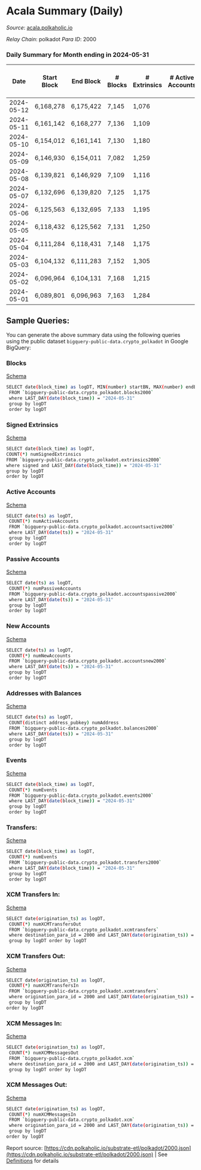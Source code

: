 # Acala Summary (Daily)

_Source_: [acala.polkaholic.io](https://acala.polkaholic.io)

*Relay Chain*: polkadot
*Para ID*: 2000



### Daily Summary for Month ending in 2024-05-31


| Date    | Start Block | End Block | # Blocks | # Extrinsics | # Active Accounts | # Passive Accounts | # New Accounts | # Addresses | # Events  | # Transfers ($USD) | # XCM Transfers In ($USD) | # XCM Transfers Out ($USD) | # XCM In | # XCM Out | Issues |
|---------|-------------|-----------|----------|--------------|-------------------|--------------------|----------------|-------------|-----------|--------------------|---------------------------|----------------------------|----------|-----------|--------|
| 2024-05-12 | 6,168,278 | 6,175,422 | 7,145 | 1,076 |  |  |  | 176,600 | 28,285 | 3,651 ($124,858.98) |   |   |  |  |  |
| 2024-05-11 | 6,161,142 | 6,168,277 | 7,136 | 1,109 |  |  |  | 176,574 | 28,000 | 3,606 ($164,674.41) |   |   |  |  |  |
| 2024-05-10 | 6,154,012 | 6,161,141 | 7,130 | 1,180 |  |  |  | 176,550 | 28,538 | 3,665 ($626,468.01) |   |   |  |  |  |
| 2024-05-09 | 6,146,930 | 6,154,011 | 7,082 | 1,259 |  |  |  | 176,526 | 28,765 | 3,730 ($809,930.58) |   |   |  |  |  |
| 2024-05-08 | 6,139,821 | 6,146,929 | 7,109 | 1,116 |  |  |  | 176,497 | 27,950 | 3,601 ($477,681.27) |   |   |  |  |  |
| 2024-05-07 | 6,132,696 | 6,139,820 | 7,125 | 1,175 |  |  |  | 176,467 | 28,574 | 3,698 ($1,217,882.85) |   |   |  |  |  |
| 2024-05-06 | 6,125,563 | 6,132,695 | 7,133 | 1,195 |  |  |  | 176,445 | 28,613 | 3,676 ($144,542.43) |   |   |  |  |  |
| 2024-05-05 | 6,118,432 | 6,125,562 | 7,131 | 1,250 |  |  |  | 176,429 | 28,547 | 3,684 ($121,687.54) |   |   |  |  |  |
| 2024-05-04 | 6,111,284 | 6,118,431 | 7,148 | 1,175 |  |  |  | 176,408 | 28,699 | 3,686 ($236,357.38) |   |   |  |  |  |
| 2024-05-03 | 6,104,132 | 6,111,283 | 7,152 | 1,305 |  |  |  | 176,370 | 29,904 | 3,829 ($237,723.98) |   |   |  |  |  |
| 2024-05-02 | 6,096,964 | 6,104,131 | 7,168 | 1,215 |  |  |  | 175,879 | 29,627 | 3,788 ($190,843.67) |   |   |  |  |  |
| 2024-05-01 | 6,089,801 | 6,096,963 | 7,163 | 1,284 |  |  |  | 176,317 | 29,762 | 3,873 ($326,830.35) |   |   |  |  |  |

## Sample Queries:
You can generate the above summary data using the following queries using the public dataset `bigquery-public-data.crypto_polkadot` in Google BigQuery:


### Blocks 

[Schema](https://github.com/colorfulnotion/substrate-etl/blob/main/schema/blocks.json)

```bash
SELECT date(block_time) as logDT, MIN(number) startBN, MAX(number) endBN, COUNT(*) numBlocks 
 FROM `bigquery-public-data.crypto_polkadot.blocks2000`  
 where LAST_DAY(date(block_time)) = "2024-05-31" 
 group by logDT 
 order by logDT
```

### Signed Extrinsics 

[Schema](https://github.com/colorfulnotion/substrate-etl/blob/main/schema/extrinsics.json)

```bash
SELECT date(block_time) as logDT, 
COUNT(*) numSignedExtrinsics 
FROM `bigquery-public-data.crypto_polkadot.extrinsics2000`  
where signed and LAST_DAY(date(block_time)) = "2024-05-31" 
group by logDT 
order by logDT
```

### Active Accounts 

[Schema](https://github.com/colorfulnotion/substrate-etl/blob/main/schema/accountsactive.json)

```bash
SELECT date(ts) as logDT, 
 COUNT(*) numActiveAccounts 
 FROM `bigquery-public-data.crypto_polkadot.accountsactive2000` 
 where LAST_DAY(date(ts)) = "2024-05-31" 
 group by logDT 
 order by logDT
```

### Passive Accounts 

[Schema](https://github.com/colorfulnotion/substrate-etl/blob/main/schema/accountspassive.json)

```bash
SELECT date(ts) as logDT, 
 COUNT(*) numPassiveAccounts 
 FROM `bigquery-public-data.crypto_polkadot.accountspassive2000` 
 where LAST_DAY(date(ts)) = "2024-05-31" 
 group by logDT 
 order by logDT
```

### New Accounts 

[Schema](https://github.com/colorfulnotion/substrate-etl/blob/main/schema/accountsnew.json)

```bash
SELECT date(ts) as logDT, 
 COUNT(*) numNewAccounts 
 FROM `bigquery-public-data.crypto_polkadot.accountsnew2000` 
 where LAST_DAY(date(ts)) = "2024-05-31" 
 group by logDT
 order by logDT
```

### Addresses with Balances 

[Schema](https://github.com/colorfulnotion/substrate-etl/blob/main/schema/balances.json)

```bash
SELECT date(ts) as logDT,
 COUNT(distinct address_pubkey) numAddress 
 FROM `bigquery-public-data.crypto_polkadot.balances2000` 
 where LAST_DAY(date(ts)) = "2024-05-31" 
 group by logDT 
 order by logDT
```

### Events 

[Schema](https://github.com/colorfulnotion/substrate-etl/blob/main/schema/events.json)

```bash
SELECT date(block_time) as logDT, 
 COUNT(*) numEvents 
 FROM `bigquery-public-data.crypto_polkadot.events2000` 
 where LAST_DAY(date(block_time)) = "2024-05-31" 
 group by logDT 
 order by logDT
```

### Transfers:

[Schema](https://github.com/colorfulnotion/substrate-etl/blob/main/schema/transfers.json)

```bash
SELECT date(block_time) as logDT, 
 COUNT(*) numEvents 
 FROM `bigquery-public-data.crypto_polkadot.transfers2000` 
 where LAST_DAY(date(block_time)) = "2024-05-31" 
 group by logDT 
 order by logDT
```

### XCM Transfers In: 

[Schema](https://github.com/colorfulnotion/substrate-etl/blob/main/schema/xcmtransfers.json)

```bash
SELECT date(origination_ts) as logDT, 
 COUNT(*) numXCMTransfersOut 
 FROM `bigquery-public-data.crypto_polkadot.xcmtransfers` 
 where destination_para_id = 2000 and LAST_DAY(date(origination_ts)) = "2024-05-31" 
 group by logDT order by logDT
```

### XCM Transfers Out: 

[Schema](https://github.com/colorfulnotion/substrate-etl/blob/main/schema/xcmtransfers.json)

```bash
SELECT date(origination_ts) as logDT, 
 COUNT(*) numXCMTransfersIn 
 FROM `bigquery-public-data.crypto_polkadot.xcmtransfers` 
 where origination_para_id = 2000 and LAST_DAY(date(origination_ts)) = "2024-05-31" 
 group by logDT 
order by logDT
```

### XCM Messages In: 

[Schema](https://github.com/colorfulnotion/substrate-etl/blob/main/schema/xcm.json)

```bash
SELECT date(origination_ts) as logDT, 
 COUNT(*) numXCMMessagesOut 
 FROM `bigquery-public-data.crypto_polkadot.xcm` 
 where destination_para_id = 2000 and LAST_DAY(date(origination_ts)) = "2024-05-31" 
 group by logDT order by logDT
```

### XCM Messages Out: 

[Schema](https://github.com/colorfulnotion/substrate-etl/blob/main/schema/xcm.json)

```bash
SELECT date(origination_ts) as logDT, 
 COUNT(*) numXCMMessagesIn 
 FROM `bigquery-public-data.crypto_polkadot.xcm` 
 where origination_para_id = 2000 and LAST_DAY(date(origination_ts)) = "2024-05-31" 
 group by logDT 
order by logDT
```


Report source: [https://cdn.polkaholic.io/substrate-etl/polkadot/2000.json](https://cdn.polkaholic.io/substrate-etl/polkadot/2000.json) | See [Definitions](/DEFINITIONS.md) for details
